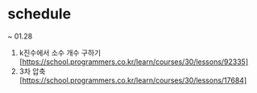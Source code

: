 # schedule

~ 01.28
1. k진수에서 소수 개수 구하기 [https://school.programmers.co.kr/learn/courses/30/lessons/92335]
2. 3차 압축 [https://school.programmers.co.kr/learn/courses/30/lessons/17684]
